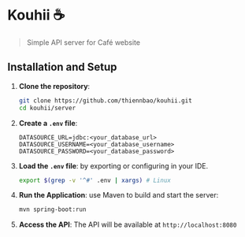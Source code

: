 # **Kouhii ☕**

> Simple API server for Café website

## **Installation and Setup**

1. **Clone the repository**:

   ```sh
   git clone https://github.com/thiennbao/kouhii.git
   cd kouhii/server
   ```

2. **Create a `.env` file**:

   ```properties
   DATASOURCE_URL=jdbc:<your_database_url>
   DATASOURCE_USERNAME=<your_database_username>
   DATASOURCE_PASSWORD=<your_database_password>
   ```

3. **Load the `.env` file**: by exporting or configuring in your IDE.

   ```sh
   export $(grep -v '^#' .env | xargs) # Linux
   ```

4. **Run the Application**: use Maven to build and start the server:

   ```sh
   mvn spring-boot:run
   ```

5. **Access the API**: The API will be available at `http://localhost:8080`
